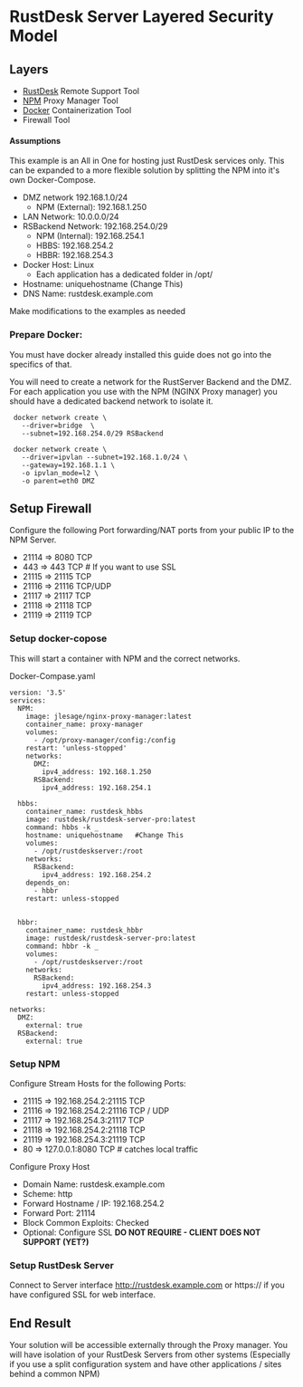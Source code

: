 # RustDesk Server Layered Security Model

## Layers
- [RustDesk](https://www.rustdesk.com) Remote Support Tool
- [NPM](https://nginxproxymanager.com/) Proxy Manager Tool
- [Docker](https://www.docker.com) Containerization Tool
- Firewall Tool 

#### Assumptions
This example is an All in One for hosting just RustDesk services only.  This can be expanded to a more flexible solution by splitting the NPM into it's own Docker-Compose.
- DMZ network  192.168.1.0/24
  - NPM (External): 192.168.1.250
- LAN Network: 10.0.0.0/24
- RSBackend Network: 192.168.254.0/29
  - NPM (Internal): 192.168.254.1
  - HBBS: 192.168.254.2
  - HBBR: 192.168.254.3
- Docker Host: Linux
  - Each application has a dedicated folder in /opt/
- Hostname: uniquehostname  (Change This)
- DNS Name: rustdesk.example.com

Make modifications to the examples as needed


### Prepare Docker:
You must have docker already installed this guide does not go into the specifics of that.

You will need to create a network for the RustServer Backend and the DMZ.
For each application you use with the NPM (NGINX Proxy manager) you should have a dedicated backend network to isolate it.

```
 docker network create \
   --driver=bridge  \
   --subnet=192.168.254.0/29 RSBackend
 
 docker network create \
   --driver=ipvlan --subnet=192.168.1.0/24 \
   --gateway=192.168.1.1 \
   -o ipvlan_mode=l2 \
   -o parent=eth0 DMZ
```

## Setup Firewall
Configure the following Port forwarding/NAT ports from your public IP to the NPM Server.
 - 21114 => 8080 TCP
 - 443 => 443 TCP  # If you want to use SSL
 - 21115 => 21115 TCP
 - 21116 => 21116 TCP/UDP
 - 21117 => 21117 TCP
 - 21118 => 21118 TCP
 - 21119 => 21119 TCP
 


### Setup docker-copose
This will start a container with NPM and the correct networks.

Docker-Compase.yaml 
```
version: '3.5'
services:
  NPM:
    image: jlesage/nginx-proxy-manager:latest
    container_name: proxy-manager
    volumes:
      - /opt/proxy-manager/config:/config
    restart: 'unless-stopped'
    networks:
      DMZ:
        ipv4_address: 192.168.1.250
      RSBackend:
        ipv4_address: 192.168.254.1

  hbbs:
    container_name: rustdesk_hbbs
    image: rustdesk/rustdesk-server-pro:latest
    command: hbbs -k _
    hostname: uniquehostname   #Change This
    volumes:
      - /opt/rustdeskserver:/root
    networks:
      RSBackend:
        ipv4_address: 192.168.254.2
    depends_on:
      - hbbr
    restart: unless-stopped


  hbbr:
    container_name: rustdesk_hbbr
    image: rustdesk/rustdesk-server-pro:latest
    command: hbbr -k _
    volumes:
      - /opt/rustdeskserver:/root
    networks:
      RSBackend:
        ipv4_address: 192.168.254.3
    restart: unless-stopped

networks:
  DMZ:
    external: true
  RSBackend:
    external: true
```

### Setup NPM
Configure Stream Hosts for the following Ports:
- 21115 => 192.168.254.2:21115 TCP
- 21116 => 192.168.254.2:21116 TCP / UDP
- 21117 => 192.168.254.3:21117 TCP
- 21118 => 192.168.254.2:21118 TCP
- 21119 => 192.168.254.3:21119 TCP
- 80 => 127.0.0.1:8080 TCP # catches local traffic

Configure Proxy Host
  - Domain Name: rustdesk.example.com
  - Scheme: http
  - Forward Hostname / IP: 192.168.254.2
  - Forward Port: 21114
  - Block Common Exploits: Checked
  - Optional: Configure SSL **DO NOT REQUIRE - CLIENT DOES NOT SUPPORT (YET?)**

### Setup RustDesk Server
Connect to Server interface  http://rustdesk.example.com  or https:// if you have configured SSL for web interface.


## 

## End Result
Your solution will be accessible externally through the Proxy manager. You will have isolation of your RustDesk Servers from other systems (Especially if you use a split configuration system and have other applications / sites behind a common NPM)
